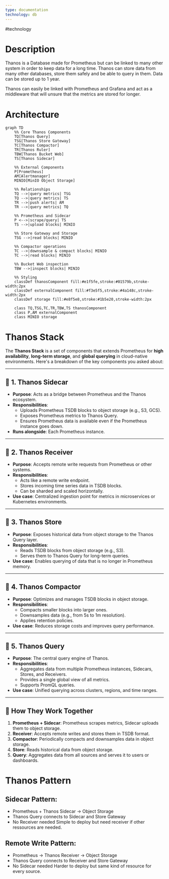 ```yaml
---
type: documentation
technology: db
---
```

#technology
# Description
Thanos is a Database made for Prometheus but can be linked to many other system in order to keep data for a long time. Thanos can store data from many other databases, store them safely and be able to query in them. Data can be stored up to 1 year.

Thanos can easily be linked with Prometheus and Grafana and act as a middleware that will unsure that the metrics are stored for longer.

# Architecture 
```mermaid
graph TD
    %% Core Thanos Components
    TQ[Thanos Query]
    TSG[Thanos Store Gateway]
    TC[Thanos Compactor]
    TR[Thanos Ruler]
    TBW[Thanos Bucket Web]
    TS[Thanos Sidecar]
    
    %% External Components
    P[Prometheus]
    AM[Alertmanager]
    MINIO[MinIO Object Storage]
    
    %% Relationships
    TQ -->|query metrics| TSG
    TQ -->|query metrics| TS
    TR -->|push alerts| AM
    TR -->|query metrics| TQ
    
    %% Prometheus and Sidecar
    P <-->|scrape/query| TS
    TS -->|upload blocks| MINIO
    
    %% Store Gateway and Storage
    TSG -->|read blocks| MINIO
    
    %% Compactor operations
    TC -->|downsample & compact blocks| MINIO
    TC -->|read blocks| MINIO
    
    %% Bucket Web inspection
    TBW -->|inspect blocks| MINIO
    
    %% Styling
    classDef thanosComponent fill:#e1f5fe,stroke:#01579b,stroke-width:2px
    classDef externalComponent fill:#f3e5f5,stroke:#4a148c,stroke-width:2px
    classDef storage fill:#e8f5e8,stroke:#1b5e20,stroke-width:2px
    
    class TQ,TSG,TC,TR,TBW,TS thanosComponent
    class P,AM externalComponent
    class MINIO storage
```

# Thanos Stack

The **Thanos Stack** is a set of components that extends Prometheus for **high availability**, **long-term storage**, and **global querying** in cloud-native environments. Here's a breakdown of the key components you asked about:

---
## 🔹 1. **Thanos Sidecar**

- **Purpose**: Acts as a bridge between Prometheus and the Thanos ecosystem.
- **Responsibilities**:
    - Uploads Prometheus TSDB blocks to object storage (e.g., S3, GCS).
    - Exposes Prometheus metrics to Thanos Query.
    - Ensures Prometheus data is available even if the Prometheus instance goes down.
- **Runs alongside**: Each Prometheus instance.

---
## 🔹 2. **Thanos Receiver**

- **Purpose**: Accepts remote write requests from Prometheus or other systems.
- **Responsibilities**:
    - Acts like a remote write endpoint.
    - Stores incoming time series data in TSDB blocks.
    - Can be sharded and scaled horizontally.
- **Use case**: Centralized ingestion point for metrics in microservices or Kubernetes environments.

---
## 🔹 3. **Thanos Store**

- **Purpose**: Exposes historical data from object storage to the Thanos Query layer.
- **Responsibilities**:
    - Reads TSDB blocks from object storage (e.g., S3).
    - Serves them to Thanos Query for long-term queries.
- **Use case**: Enables querying of data that is no longer in Prometheus memory.

---
## 🔹 4. **Thanos Compactor**

- **Purpose**: Optimizes and manages TSDB blocks in object storage.
- **Responsibilities**:
    - Compacts smaller blocks into larger ones.
    - Downsamples data (e.g., from 5s to 1m resolution).
    - Applies retention policies.
- **Use case**: Reduces storage costs and improves query performance.

---
## 🔹 5. **Thanos Query**

- **Purpose**: The central query engine of Thanos.
- **Responsibilities**:
    - Aggregates data from multiple Prometheus instances, Sidecars, Stores, and Receivers.
    - Provides a single global view of all metrics.
    - Supports PromQL queries.
- **Use case**: Unified querying across clusters, regions, and time ranges.

---
## 🧭 How They Work Together

1. **Prometheus + Sidecar**: Prometheus scrapes metrics, Sidecar uploads them to object storage.
2. **Receiver**: Accepts remote writes and stores them in TSDB format.
3. **Compactor**: Periodically compacts and downsamples data in object storage.
4. **Store**: Reads historical data from object storage.
5. **Query**: Aggregates data from all sources and serves it to users or dashboards.

# Thanos Pattern

## **Sidecar Pattern**:
- Prometheus + Thanos Sidecar → Object Storage
- Thanos Query connects to Sidecar and Store Gateway
- No Receiver needed
Simple to deploy but need receiver if other ressources are needed.

## **Remote Write Pattern**:
- Prometheus → Thanos Receiver → Object Storage
- Thanos Query connects to Receiver and Store Gateway
- No Sidecar needed
Harder to deploy but same kind of resource for every source.